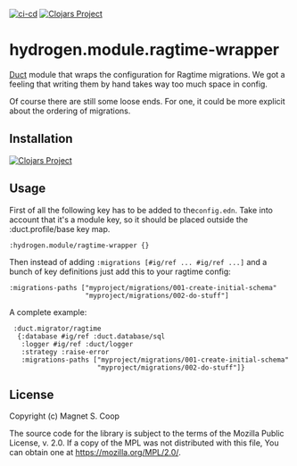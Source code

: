 [![ci-cd](https://github.com/gethop-dev/module.ragtime-wrapper/actions/workflows/ci-cd.yml/badge.svg)](https://github.com/gethop-dev/module.ragtime-wrapper/actions/workflows/ci-cd.yml)
[![Clojars Project](https://img.shields.io/clojars/v/dev.gethop/hydrogen.module.ragtime-wrapper.svg)](https://clojars.org/dev.gethop/hydrogen.module.ragtime-wrapper)

# hydrogen.module.ragtime-wrapper

[Duct](https://github.com/duct-framework/duct) module that wraps the configuration for Ragtime migrations. We got a feeling that writing them by hand takes way too much space in config.

Of course there are still some loose ends. For one, it could be more explicit about the ordering of migrations.

## Installation

[![Clojars Project](https://clojars.org/dev.gethop/hydrogen.module.ragtime-wrapper/latest-version.svg)](https://clojars.org/dev.gethop/hydrogen.module.ragtime-wrapper)

## Usage

First of all the following key has to be added to the`config.edn`. Take into account that it's a module key, so it should be placed outside the :duct.profile/base key map.

``` edn
:hydrogen.module/ragtime-wrapper {}
```

Then instead of adding `:migrations [#ig/ref ... #ig/ref ...]` and a bunch of key definitions just add this to your ragtime config:

```edn
:migrations-paths ["myproject/migrations/001-create-initial-schema"
                   "myproject/migrations/002-do-stuff"]
```

A complete example:

``` edn
 :duct.migrator/ragtime
  {:database #ig/ref :duct.database/sql
   :logger #ig/ref :duct/logger
   :strategy :raise-error
   :migrations-paths ["myproject/migrations/001-create-initial-schema"
                      "myproject/migrations/002-do-stuff"]}
```

## License

Copyright (c) Magnet S. Coop

The source code for the library is subject to the terms of the Mozilla Public License, v. 2.0. If a copy of the MPL was not distributed with this file, You can obtain one at https://mozilla.org/MPL/2.0/.
